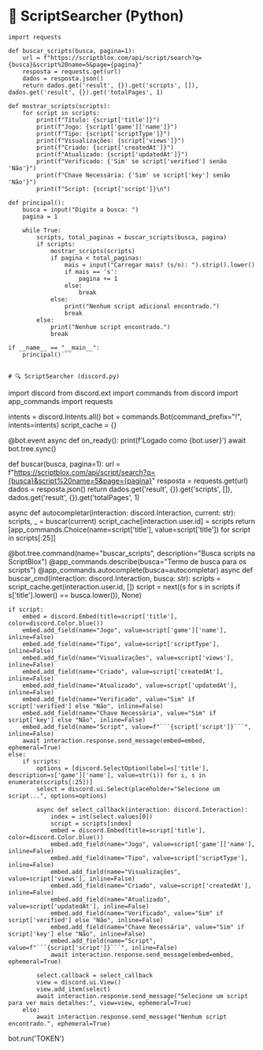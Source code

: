 # 🔎 ScriptSearcher (Python)

```
import requests

def buscar_scripts(busca, pagina=1):
    url = f"https://scriptblox.com/api/script/search?q={busca}&script%20name=5&page={pagina}"
    resposta = requests.get(url)
    dados = resposta.json()
    return dados.get('result', {}).get('scripts', []), dados.get('result', {}).get('totalPages', 1)

def mostrar_scripts(scripts):
    for script in scripts:
        print(f"Título: {script['title']}")
        print(f"Jogo: {script['game']['name']}")
        print(f"Tipo: {script['scriptType']}")
        print(f"Visualizações: {script['views']}")
        print(f"Criado: {script['createdAt']}")
        print(f"Atualizado: {script['updatedAt']}")
        print(f"Verificado: {'Sim' se script['verified'] senão 'Não'}")
        print(f"Chave Necessária: {'Sim' se script['key'] senão 'Não'}")
        print(f"Script: {script['script']}\n")

def principal():
    busca = input("Digite a busca: ")
    pagina = 1

    while True:
        scripts, total_paginas = buscar_scripts(busca, pagina)
        if scripts:
            mostrar_scripts(scripts)
            if pagina < total_paginas:
                mais = input("Carregar mais? (s/n): ").strip().lower()
                if mais == 's':
                    pagina += 1
                else:
                    break
            else:
                print("Nenhum script adicional encontrado.")
                break
        else:
            print("Nenhum script encontrado.")
            break

if __name__ == "__main__":
    principal()```


# 🔍 ScriptSearcher (discord.py)

```
import discord
from discord.ext import commands
from discord import app_commands
import requests

intents = discord.Intents.all()
bot = commands.Bot(command_prefix="!", intents=intents)
script_cache = {}

@bot.event
async def on_ready():
    print(f'Logado como {bot.user}')
    await bot.tree.sync()

def buscar(busca, pagina=1):
    url = f"https://scriptblox.com/api/script/search?q={busca}&script%20name=5&page={pagina}"
    resposta = requests.get(url)
    dados = resposta.json()
    return dados.get('result', {}).get('scripts', []), dados.get('result', {}).get('totalPages', 1)

async def autocompletar(interaction: discord.Interaction, current: str):
    scripts, _ = buscar(current)
    script_cache[interaction.user.id] = scripts
    return [app_commands.Choice(name=script['title'], value=script['title']) for script in scripts[:25]]

@bot.tree.command(name="buscar_scripts", description="Busca scripts na ScriptBlox")
@app_commands.describe(busca="Termo de busca para os scripts")
@app_commands.autocomplete(busca=autocompletar)
async def buscar_cmd(interaction: discord.Interaction, busca: str):
    scripts = script_cache.get(interaction.user.id, [])
    script = next((s for s in scripts if s['title'].lower() == busca.lower()), None)
    
    if script:
        embed = discord.Embed(title=script['title'], color=discord.Color.blue())
        embed.add_field(name="Jogo", value=script['game']['name'], inline=False)
        embed.add_field(name="Tipo", value=script['scriptType'], inline=False)
        embed.add_field(name="Visualizações", value=script['views'], inline=False)
        embed.add_field(name="Criado", value=script['createdAt'], inline=False)
        embed.add_field(name="Atualizado", value=script['updatedAt'], inline=False)
        embed.add_field(name="Verificado", value="Sim" if script['verified'] else "Não", inline=False)
        embed.add_field(name="Chave Necessária", value="Sim" if script['key'] else "Não", inline=False)
        embed.add_field(name="Script", value=f"```{script['script']}```", inline=False)
        await interaction.response.send_message(embed=embed, ephemeral=True)
    else:
        if scripts:
            options = [discord.SelectOption(label=s['title'], description=s['game']['name'], value=str(i)) for i, s in enumerate(scripts[:25])]
            select = discord.ui.Select(placeholder="Selecione um script...", options=options)

            async def select_callback(interaction: discord.Interaction):
                index = int(select.values[0])
                script = scripts[index]
                embed = discord.Embed(title=script['title'], color=discord.Color.blue())
                embed.add_field(name="Jogo", value=script['game']['name'], inline=False)
                embed.add_field(name="Tipo", value=script['scriptType'], inline=False)
                embed.add_field(name="Visualizações", value=script['views'], inline=False)
                embed.add_field(name="Criado", value=script['createdAt'], inline=False)
                embed.add_field(name="Atualizado", value=script['updatedAt'], inline=False)
                embed.add_field(name="Verificado", value="Sim" if script['verified'] else "Não", inline=False)
                embed.add_field(name="Chave Necessária", value="Sim" if script['key'] else "Não", inline=False)
                embed.add_field(name="Script", value=f"```{script['script']}```", inline=False)
                await interaction.response.send_message(embed=embed, ephemeral=True)

            select.callback = select_callback
            view = discord.ui.View()
            view.add_item(select)
            await interaction.response.send_message("Selecione um script para ver mais detalhes:", view=view, ephemeral=True)
        else:
            await interaction.response.send_message("Nenhum script encontrado.", ephemeral=True)

bot.run('TOKEN')